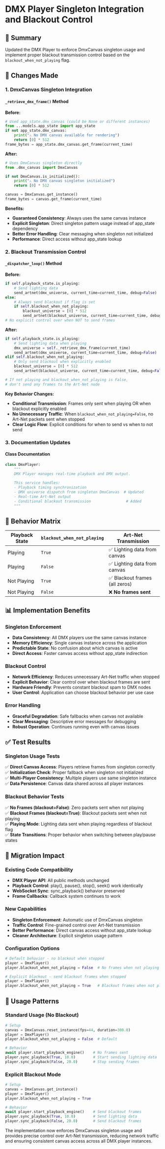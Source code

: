 # DMX Player Singleton Integration and Blackout Control

## 🎯 Summary
Updated the DMX Player to enforce DmxCanvas singleton usage and implement proper blackout transmission control based on the `blackout_when_not_playing` flag.

## 🔧 Changes Made

### 1. DmxCanvas Singleton Integration

#### `_retrieve_dmx_frame()` Method
**Before:**
```python
# Used app_state.dmx_canvas (could be None or different instances)
from ...models.app_state import app_state
if not app_state.dmx_canvas:
    print("⚠️ No DMX canvas available for rendering")
    return [0] * 512
frame_bytes = app_state.dmx_canvas.get_frame(current_time)
```

**After:**
```python
# Uses DmxCanvas singleton directly
from .dmx_canvas import DmxCanvas

if not DmxCanvas.is_initialized():
    print("⚠️ No DMX canvas singleton initialized")
    return [0] * 512

canvas = DmxCanvas.get_instance()
frame_bytes = canvas.get_frame(current_time)
```

**Benefits:**
- **Guaranteed Consistency**: Always uses the same canvas instance
- **Explicit Singleton**: Direct singleton pattern usage instead of app_state dependency
- **Better Error Handling**: Clear messaging when singleton not initialized
- **Performance**: Direct access without app_state lookup

### 2. Blackout Transmission Control

#### `_dispatcher_loop()` Method
**Before:**
```python
if self.playback_state.is_playing:
    # Send lighting data
    send_artnet(dmx_universe, current_time=current_time, debug=False)
else:
    # Always send blackout if flag is set
    if self.blackout_when_not_playing:
        blackout_universe = [0] * 512
        send_artnet(blackout_universe, current_time=current_time, debug=False)
# No explicit control over when NOT to send frames
```

**After:**
```python
if self.playback_state.is_playing:
    # Send lighting data when playing
    dmx_universe = self._retrieve_dmx_frame(current_time)
    send_artnet(dmx_universe, current_time=current_time, debug=False)
elif self.blackout_when_not_playing:
    # Only send blackout when explicitly enabled
    blackout_universe = [0] * 512
    send_artnet(blackout_universe, current_time=current_time, debug=False)

# If not playing and blackout_when_not_playing is False, 
# don't send any frames to the Art-Net node
```

**Key Behavior Changes:**
- **Conditional Transmission**: Frames only sent when playing OR when blackout explicitly enabled
- **No Unnecessary Traffic**: When `blackout_when_not_playing=False`, no Art-Net packets sent when stopped
- **Clear Logic Flow**: Explicit conditions for when to send vs when to not send

### 3. Documentation Updates

#### Class Documentation
```python
class DmxPlayer:
    """
    DMX Player manages real-time playback and DMX output.
    
    This service handles:
    - Playback timing synchronization
    - DMX universe dispatch from singleton DmxCanvas  # Updated
    - Real-time Art-Net output
    - Conditional blackout transmission                # Added
    """
```

## 🎯 Behavior Matrix

| Playback State | `blackout_when_not_playing` | Art-Net Transmission |
|----------------|----------------------------|---------------------|
| Playing | `True` | ✅ Lighting data from canvas |
| Playing | `False` | ✅ Lighting data from canvas |
| Not Playing | `True` | ✅ Blackout frames (all zeros) |
| Not Playing | `False` | ❌ **No frames sent** |

## 📊 Implementation Benefits

### Singleton Enforcement
- **Data Consistency**: All DMX players use the same canvas instance
- **Memory Efficiency**: Single canvas instance across the application
- **Predictable State**: No confusion about which canvas is active
- **Direct Access**: Faster canvas access without app_state indirection

### Blackout Control
- **Network Efficiency**: Reduces unnecessary Art-Net traffic when stopped
- **Explicit Behavior**: Clear control over when blackout frames are sent
- **Hardware Friendly**: Prevents constant blackout spam to DMX nodes
- **User Control**: Application can choose blackout behavior per use case

### Error Handling
- **Graceful Degradation**: Safe fallbacks when canvas not available
- **Clear Messaging**: Descriptive error messages for debugging
- **Robust Operation**: Continues running even with canvas issues

## ✅ Test Results

### Singleton Usage Tests
✅ **Direct Canvas Access**: Players retrieve frames from singleton correctly  
✅ **Initialization Check**: Proper fallback when singleton not initialized  
✅ **Multi-Player Consistency**: Multiple players use same singleton instance  
✅ **Data Persistence**: Canvas data shared across all player instances  

### Blackout Behavior Tests
✅ **No Frames (blackout=False)**: Zero packets sent when not playing  
✅ **Blackout Frames (blackout=True)**: Blackout packets sent when not playing  
✅ **Playing Mode**: Lighting data sent when playing regardless of blackout flag  
✅ **State Transitions**: Proper behavior when switching between play/pause states  

## 🔄 Migration Impact

### Existing Code Compatibility
- **DMX Player API**: All public methods unchanged
- **Playback Control**: play(), pause(), stop(), seek() work identically
- **WebSocket Sync**: sync_playback() behavior preserved
- **Frame Callbacks**: Callback system continues to work

### New Capabilities
- **Singleton Enforcement**: Automatic use of DmxCanvas singleton
- **Traffic Control**: Fine-grained control over Art-Net transmission
- **Better Performance**: Direct canvas access without app_state lookup
- **Cleaner Architecture**: Explicit singleton usage pattern

### Configuration Options
```python
# Default behavior - no blackout when stopped
player = DmxPlayer()
player.blackout_when_not_playing = False  # No frames when not playing

# Explicit blackout - send blackout frames when stopped  
player = DmxPlayer()
player.blackout_when_not_playing = True   # Blackout frames when not playing
```

## 🎯 Usage Patterns

### Standard Usage (No Blackout)
```python
# Setup
canvas = DmxCanvas.reset_instance(fps=44, duration=300.0)
player = DmxPlayer()
player.blackout_when_not_playing = False  # Default

# Behavior
await player.start_playback_engine()    # No frames sent
player.sync_playback(True, 10.0)        # Start sending lighting data
player.sync_playback(False, 20.0)       # Stop sending frames
```

### Explicit Blackout Mode
```python
# Setup  
canvas = DmxCanvas.get_instance()
player = DmxPlayer()
player.blackout_when_not_playing = True

# Behavior
await player.start_playback_engine()    # Send blackout frames
player.sync_playback(True, 10.0)        # Send lighting data
player.sync_playback(False, 20.0)       # Send blackout frames
```

The implementation now enforces DmxCanvas singleton usage and provides precise control over Art-Net transmission, reducing network traffic and ensuring consistent canvas access across all DMX player instances.
